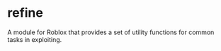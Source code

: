 # refine
 A module for Roblox that provides a set of utility functions for common tasks in exploiting.
